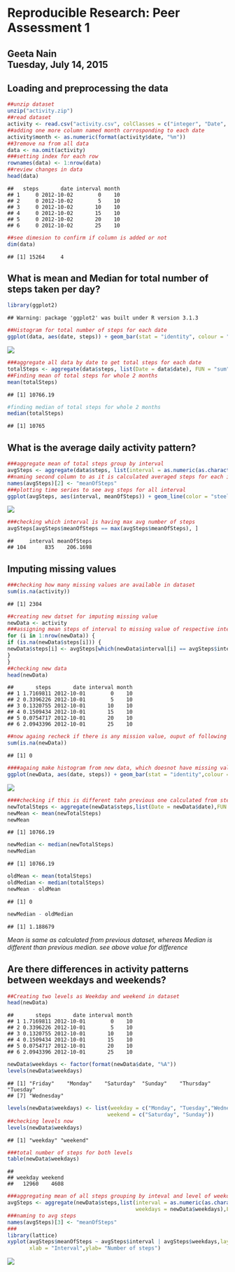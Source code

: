 # Reproducible Research: Peer Assessment 1
Geeta Nain  
Tuesday, July 14, 2015  
---
## Loading and preprocessing the data


```r
##unzip dataset
unzip("activity.zip")
##read dataset
activity <- read.csv("activity.csv", colClasses = c("integer", "Date", "factor"))
##adding one more column named month corrosponding to each date
activity$month <- as.numeric(format(activity$date, "%m"))
##3remove na from all data
data <- na.omit(activity)
###setting index for each row
rownames(data) <- 1:nrow(data)
##review changes in data
head(data)
```

```
##   steps       date interval month
## 1     0 2012-10-02        0    10
## 2     0 2012-10-02        5    10
## 3     0 2012-10-02       10    10
## 4     0 2012-10-02       15    10
## 5     0 2012-10-02       20    10
## 6     0 2012-10-02       25    10
```

```r
##see dimesion to confirm if column is added or not
dim(data)
```

```
## [1] 15264     4
```

## What is mean and Median for total number of steps taken per day?

```r
library(ggplot2)
```

```
## Warning: package 'ggplot2' was built under R version 3.1.3
```

```r
##Histogram for total number of steps for each date
ggplot(data, aes(date, steps)) + geom_bar(stat = "identity", colour = "steelblue", fill = "steelblue", width = 0.7) + facet_grid(. ~ month, scales = "free") + labs(title = "Histogram of Total Number of Steps Taken Each Day", x = "Date", y = "Total number of steps")
```

![](PA1_template_files/figure-html/unnamed-chunk-2-1.png) 

```r
###aggregate all data by date to get total steps for each date
totalSteps <- aggregate(data$steps, list(Date = data$date), FUN = "sum")$x
##Finding mean of total steps for whole 2 months
mean(totalSteps)
```

```
## [1] 10766.19
```

```r
#finding median of total steps for whole 2 months
median(totalSteps)
```

```
## [1] 10765
```
## What is the average daily activity pattern?


```r
###aggregate mean of total steps group by interval
avgSteps <- aggregate(data$steps, list(interval = as.numeric(as.character(data$interval))), FUN = "mean")
##naming second column to as it is calculated averaged steps for each interval
names(avgSteps)[2] <- "meanOfSteps"
###plotting time series to see avg steps for all interval
ggplot(avgSteps, aes(interval, meanOfSteps)) + geom_line(color = "steelblue", size = 0.8) + labs(title = "Time Series Plot of the 5-minute Interval", x = "5-minute intervals", y = "Average Number of Steps Taken")
```

![](PA1_template_files/figure-html/unnamed-chunk-3-1.png) 

```r
###checking which interval is having max avg number of steps
avgSteps[avgSteps$meanOfSteps == max(avgSteps$meanOfSteps), ]
```

```
##     interval meanOfSteps
## 104      835    206.1698
```
## Imputing missing values



```r
###checking how many missing values are available in dataset
sum(is.na(activity))
```

```
## [1] 2304
```

```r
##creating new datset for imputing missing value 
newData <- activity
###assigning mean steps of interval to missing value of respective interval
for (i in 1:nrow(newData)) {
if (is.na(newData$steps[i])) {
newData$steps[i] <- avgSteps[which(newData$interval[i] == avgSteps$interval), ]$meanOfSteps
}
}
##checking new data 
head(newData)
```

```
##       steps       date interval month
## 1 1.7169811 2012-10-01        0    10
## 2 0.3396226 2012-10-01        5    10
## 3 0.1320755 2012-10-01       10    10
## 4 0.1509434 2012-10-01       15    10
## 5 0.0754717 2012-10-01       20    10
## 6 2.0943396 2012-10-01       25    10
```

```r
##now againg recheck if there is any mission value, ouput of following should be 0
sum(is.na(newData))
```

```
## [1] 0
```

```r
####againg make histogram from new data, which doesnot have missing value in steps
ggplot(newData, aes(date, steps)) + geom_bar(stat = "identity",colour = "steelblue",fill = "steelblue",width = 0.7) + facet_grid(. ~ month, scales = "free") + labs(title = "Histogram of Total Number of Steps Taken Each Day (no missing data)", x = "Date", y = "Total number of steps")
```

![](PA1_template_files/figure-html/unnamed-chunk-4-1.png) 

```r
####checking if this is different tahn previous one calculated from step 1
newTotalSteps <- aggregate(newData$steps,list(Date = newData$date),FUN = "sum")$x
newMean <- mean(newTotalSteps)
newMean
```

```
## [1] 10766.19
```

```r
newMedian <- median(newTotalSteps)
newMedian
```

```
## [1] 10766.19
```

```r
oldMean <- mean(totalSteps)
oldMedian <- median(totalSteps)
newMean - oldMean
```

```
## [1] 0
```

```r
newMedian - oldMedian
```

```
## [1] 1.188679
```
*Mean is same as calculated from previous dataset, whereas Median is different than previous median. see above value for difference*

## Are there differences in activity patterns between weekdays and weekends?


```r
##Creating two levels as Weekday and weekend in dataset 
head(newData)
```

```
##       steps       date interval month
## 1 1.7169811 2012-10-01        0    10
## 2 0.3396226 2012-10-01        5    10
## 3 0.1320755 2012-10-01       10    10
## 4 0.1509434 2012-10-01       15    10
## 5 0.0754717 2012-10-01       20    10
## 6 2.0943396 2012-10-01       25    10
```

```r
newData$weekdays <- factor(format(newData$date, "%A"))
levels(newData$weekdays)
```

```
## [1] "Friday"    "Monday"    "Saturday"  "Sunday"    "Thursday"  "Tuesday"  
## [7] "Wednesday"
```

```r
levels(newData$weekdays) <- list(weekday = c("Monday", "Tuesday","Wednesday","Thursday", "Friday"),
                                weekend = c("Saturday", "Sunday"))
##checking levels now
levels(newData$weekdays)
```

```
## [1] "weekday" "weekend"
```

```r
###total number of steps for both levels
table(newData$weekdays)
```

```
## 
## weekday weekend 
##   12960    4608
```

```r
###aggregating mean of all steps grouping by inteval and level of weekdays
avgSteps <- aggregate(newData$steps,list(interval = as.numeric(as.character(newData$interval)),
                                         weekdays = newData$weekdays),FUN = "mean")
###naming to avg steps 
names(avgSteps)[3] <- "meanOfSteps"
###
library(lattice)
xyplot(avgSteps$meanOfSteps ~ avgSteps$interval | avgSteps$weekdays,layout = c(1, 2), type = "l",
       xlab = "Interval",ylab= "Number of steps")
```

![](PA1_template_files/figure-html/unnamed-chunk-5-1.png) 
